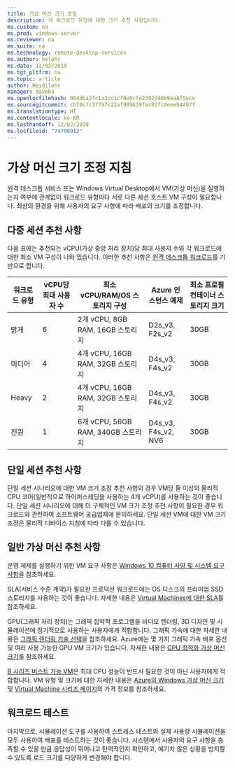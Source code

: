 ```yaml
---
title: 가상 머신 크기 조정
description: 각 워크로드 유형에 대한 크기 추천 사항입니다.
ms.custom: na
ms.prod: windows-server
ms.reviewer: na
ms.suite: na
ms.technology: remote-desktop-services
ms.author: helohr
ms.date: 12/02/2019
ms.tgt_pltfrm: na
ms.topic: article
author: Heidilohr
manager: daveba
ms.openlocfilehash: 964dba2fc1a3cc1cf0e9cfe2392d40b9ea8f5ece
ms.sourcegitcommit: cbf0c7c37797c22af989639fac82fc0eee94497f
ms.translationtype: HT
ms.contentlocale: ko-KR
ms.lasthandoff: 12/02/2019
ms.locfileid: "74700912"
---
```

# <a name="virtual-machine-sizing-guidance"></a>가상 머신 크기 조정 지침

원격 데스크톱 서비스 또는 Windows Virtual Desktop에서 VM(가상 머신)을 실행하는지 여부에 관계없이 워크로드 유형마다 서로 다른 세션 호스트 VM 구성이 필요합니다. 최상의 환경을 위해 사용자의 요구 사항에 따라 배포의 크기를 조정합니다.

## <a name="multi-session-recommendations"></a>다중 세션 추천 사항

다음 표에는 추천되는 vCPU(가상 중앙 처리 장치)당 최대 사용자 수와 각 워크로드에 대한 최소 VM 구성이 나와 있습니다. 이러한 추천 사항은 [원격 데스크톱 워크로드](remote-desktop-workloads.md)를 기반으로 합니다.

| 워크로드 유형 | vCPU당 최대 사용자 수 | 최소 vCPU/RAM/OS 스토리지 구성 | Azure 인스턴스 예제 | 최소 프로필 컨테이너 스토리지 크기 |
| --- | --- | --- | --- | --- |
| 밝게 | 6 | 2개 vCPU, 8GB RAM, 16GB 스토리지 | D2s_v3, F2s_v2 | 30GB |
| 미디어 | 4 | 4개 vCPU, 16GB RAM, 32GB 스토리지 | D4s_v3, F4s_v2 | 30GB |
| Heavy | 2 | 4개 vCPU, 16GB RAM, 32GB 스토리지 | D4s_v3, F4s_v2 | 30GB |
| 전원 | 1 | 6개 vCPU, 56GB RAM, 340GB 스토리지 | D4s_v3, F4s_v2, NV6 | 30GB |

## <a name="single-session-recommendations"></a>단일 세션 추천 사항

단일 세션 시나리오에 대한 VM 크기 조정 추천 사항의 경우 VM당 둘 이상의 물리적 CPU 코어(일반적으로 하이퍼스레딩을 사용하는 4개 vCPU)를 사용하는 것이 좋습니다. 단일 세션 시나리오에 대해 더 구체적인 VM 크기 조정 추천 사항이 필요한 경우 워크로드와 관련하여 소프트웨어 공급업체에 문의하세요. 단일 세션 VM에 대한 VM 크기 조정은 물리적 디바이스 지침에 따라 다를 수 있습니다.

## <a name="general-virtual-machine-recommendations"></a>일반 가상 머신 추천 사항

운영 체제를 실행하기 위한 VM 요구 사항은 [Windows 10 컴퓨터 사양 및 시스템 요구 사항](https://www.microsoft.com/windows/windows-10-specifications)을 참조하세요.

SLA(서비스 수준 계약)가 필요한 프로덕션 워크로드에는 OS 디스크의 프리미엄 SSD 스토리지를 사용하는 것이 좋습니다. 자세한 내용은 [Virtual Machines에 대한 SLA](https://azure.microsoft.com/support/legal/sla/virtual-machines/v1_8/)를 참조하세요.

GPU(그래픽 처리 장치)는 그래픽 집약적 프로그램을 비디오 렌더링, 3D 디자인 및 시뮬레이션에 정기적으로 사용하는 사용자에게 적합합니다. 그래픽 가속에 대한 자세한 내용은 [그래픽 렌더링 기술 선택](rds-graphics-virtualization.md)을 참조하세요. Azure에는 몇 가지 그래픽 가속 배포 옵션 및 여러 사용 가능한 GPU VM 크기가 있습니다. 자세한 내용은 [GPU 최적화 가상 머신 크기](https://docs.microsoft.com/azure/virtual-machines/windows/sizes-gpu)를 참조하세요.

[B 시리즈 버스트 가능 VM](https://docs.microsoft.com/azure/virtual-machines/windows/b-series-burstable)은 최대 CPU 성능이 반드시 필요한 것이 아닌 사용자에게 적합합니다. VM 유형 및 크기에 대한 자세한 내용은 [Azure의 Windows 가상 머신 크기](https://docs.microsoft.com/azure/virtual-machines/windows/sizes) 및 [Virtual Machine 시리즈 페이지](https://azure.microsoft.com/pricing/details/virtual-machines/series/)의 가격 정보를 참조하세요.

## <a name="test-your-workload"></a>워크로드 테스트

마지막으로, 시뮬레이션 도구를 사용하여 스트레스 테스트와 실제 사용량 시뮬레이션을 모두 사용하여 배포를 테스트하는 것이 좋습니다. 시스템에서 사용자의 요구 사항을 충족할 수 있을 만큼 응답성이 뛰어나고 탄력적인지 확인하고, 예기치 않은 상황을 방지할 수 있도록 로드 크기를 다양하게 변경해야 합니다.
